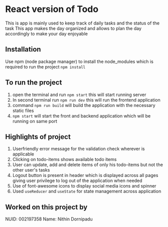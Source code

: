 # React version of Todo 
This is app is mainly used to keep track of daily tasks and the status of the task 
This app makes the day organized and allows to plan the day accordingly to make your day enjoyable

## Installation

Use npm (node package manager) to install the node_modules which is required to run the project `npm install`

## To run the project

1. open the terminal and run `npm start` this will start running server
2. In second terminal run `npm run dev` this will run the frontend application
3. command `npm run build` will build the application with the necessary static files
4. `npm start` will start the front and backend application which will be running on same port


## Highlights of project

1. Userfriendly error message for the validation check wherever is applicable
2. Clicking on todo-items shows available todo items
3. User can update, add and delete items of only his todo-items but not the other user's tasks
4. Logout button is present in header which is displayed across all pages giving user privilege to log out of the application when needed
5. Use of font-awesome icons to display social media icons and spinner
6. Used `useReducer` and `useState` for state management across application

## Worked on this project by 

NUID: 002197358
Name: Nithin Dornipadu
